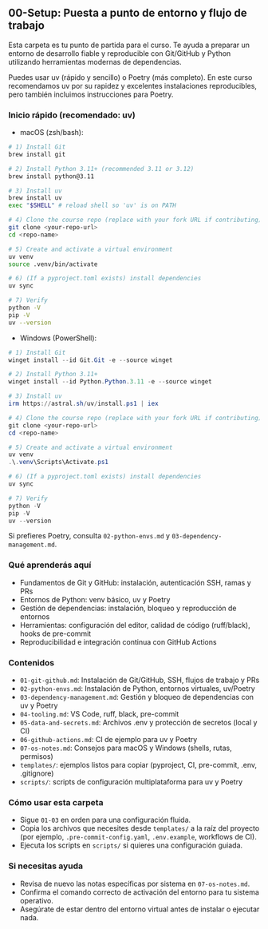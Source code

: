 ## 00-Setup: Puesta a punto de entorno y flujo de trabajo

Esta carpeta es tu punto de partida para el curso. Te ayuda a preparar un entorno de desarrollo fiable y reproducible con Git/GitHub y Python utilizando herramientas modernas de dependencias.

Puedes usar uv (rápido y sencillo) o Poetry (más completo). En este curso recomendamos uv por su rapidez y excelentes instalaciones reproducibles, pero también incluimos instrucciones para Poetry.

### Inicio rápido (recomendado: uv)

- macOS (zsh/bash):

```bash
# 1) Install Git
brew install git

# 2) Install Python 3.11+ (recommended 3.11 or 3.12)
brew install python@3.11

# 3) Install uv
brew install uv
exec "$SHELL" # reload shell so 'uv' is on PATH

# 4) Clone the course repo (replace with your fork URL if contributing)
git clone <your-repo-url>
cd <repo-name>

# 5) Create and activate a virtual environment
uv venv
source .venv/bin/activate

# 6) (If a pyproject.toml exists) install dependencies
uv sync

# 7) Verify
python -V
pip -V
uv --version
```

- Windows (PowerShell):

```powershell
# 1) Install Git
winget install --id Git.Git -e --source winget

# 2) Install Python 3.11+
winget install --id Python.Python.3.11 -e --source winget

# 3) Install uv
irm https://astral.sh/uv/install.ps1 | iex

# 4) Clone the course repo (replace with your fork URL if contributing)
git clone <your-repo-url>
cd <repo-name>

# 5) Create and activate a virtual environment
uv venv
.\.venv\Scripts\Activate.ps1

# 6) (If a pyproject.toml exists) install dependencies
uv sync

# 7) Verify
python -V
pip -V
uv --version
```

Si prefieres Poetry, consulta `02-python-envs.md` y `03-dependency-management.md`.

### Qué aprenderás aquí

- Fundamentos de Git y GitHub: instalación, autenticación SSH, ramas y PRs
- Entornos de Python: venv básico, uv y Poetry
- Gestión de dependencias: instalación, bloqueo y reproducción de entornos
- Herramientas: configuración del editor, calidad de código (ruff/black), hooks de pre-commit
- Reproducibilidad e integración continua con GitHub Actions

### Contenidos

- `01-git-github.md`: Instalación de Git/GitHub, SSH, flujos de trabajo y PRs
- `02-python-envs.md`: Instalación de Python, entornos virtuales, uv/Poetry
- `03-dependency-management.md`: Gestión y bloqueo de dependencias con uv y Poetry
- `04-tooling.md`: VS Code, ruff, black, pre-commit
- `05-data-and-secrets.md`: Archivos .env y protección de secretos (local y CI)
- `06-github-actions.md`: CI de ejemplo para uv y Poetry
- `07-os-notes.md`: Consejos para macOS y Windows (shells, rutas, permisos)
- `templates/`: ejemplos listos para copiar (pyproject, CI, pre-commit, .env, .gitignore)
- `scripts/`: scripts de configuración multiplataforma para uv y Poetry

### Cómo usar esta carpeta

- Sigue `01-03` en orden para una configuración fluida.
- Copia los archivos que necesites desde `templates/` a la raíz del proyecto (por ejemplo, `.pre-commit-config.yaml`, `.env.example`, workflows de CI).
- Ejecuta los scripts en `scripts/` si quieres una configuración guiada.

### Si necesitas ayuda

- Revisa de nuevo las notas específicas por sistema en `07-os-notes.md`.
- Confirma el comando correcto de activación del entorno para tu sistema operativo.
- Asegúrate de estar dentro del entorno virtual antes de instalar o ejecutar nada.
